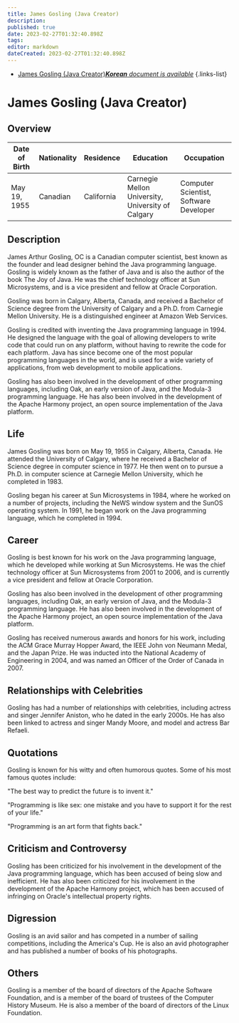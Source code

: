 ```yaml
---
title: James Gosling (Java Creator)
description: 
published: true
date: 2023-02-27T01:32:40.898Z
tags: 
editor: markdown
dateCreated: 2023-02-27T01:32:40.898Z
---
```


- [James Gosling (Java Creator)***Korean** document is available*](/ko/Knowledge-base/Dictionary/Person/james-gosling-java-creator)
{.links-list}


# James Gosling (Java Creator)

## Overview
| Date of Birth | Nationality | Residence | Education | Occupation |
| ------------- | ----------- | --------- | --------- | ---------- |
| May 19, 1955  | Canadian    | California | Carnegie Mellon University, University of Calgary | Computer Scientist, Software Developer |

## Description
James Arthur Gosling, OC is a Canadian computer scientist, best known as the founder and lead designer behind the Java programming language. Gosling is widely known as the father of Java and is also the author of the book The Joy of Java. He was the chief technology officer at Sun Microsystems, and is a vice president and fellow at Oracle Corporation.

Gosling was born in Calgary, Alberta, Canada, and received a Bachelor of Science degree from the University of Calgary and a Ph.D. from Carnegie Mellon University. He is a distinguished engineer at Amazon Web Services.

Gosling is credited with inventing the Java programming language in 1994. He designed the language with the goal of allowing developers to write code that could run on any platform, without having to rewrite the code for each platform. Java has since become one of the most popular programming languages in the world, and is used for a wide variety of applications, from web development to mobile applications.

Gosling has also been involved in the development of other programming languages, including Oak, an early version of Java, and the Modula-3 programming language. He has also been involved in the development of the Apache Harmony project, an open source implementation of the Java platform.

## Life
James Gosling was born on May 19, 1955 in Calgary, Alberta, Canada. He attended the University of Calgary, where he received a Bachelor of Science degree in computer science in 1977. He then went on to pursue a Ph.D. in computer science at Carnegie Mellon University, which he completed in 1983.

Gosling began his career at Sun Microsystems in 1984, where he worked on a number of projects, including the NeWS window system and the SunOS operating system. In 1991, he began work on the Java programming language, which he completed in 1994.

## Career
Gosling is best known for his work on the Java programming language, which he developed while working at Sun Microsystems. He was the chief technology officer at Sun Microsystems from 2001 to 2006, and is currently a vice president and fellow at Oracle Corporation.

Gosling has also been involved in the development of other programming languages, including Oak, an early version of Java, and the Modula-3 programming language. He has also been involved in the development of the Apache Harmony project, an open source implementation of the Java platform.

Gosling has received numerous awards and honors for his work, including the ACM Grace Murray Hopper Award, the IEEE John von Neumann Medal, and the Japan Prize. He was inducted into the National Academy of Engineering in 2004, and was named an Officer of the Order of Canada in 2007.

## Relationships with Celebrities
Gosling has had a number of relationships with celebrities, including actress and singer Jennifer Aniston, who he dated in the early 2000s. He has also been linked to actress and singer Mandy Moore, and model and actress Bar Refaeli.

## Quotations
Gosling is known for his witty and often humorous quotes. Some of his most famous quotes include:

"The best way to predict the future is to invent it."

"Programming is like sex: one mistake and you have to support it for the rest of your life."

"Programming is an art form that fights back."

## Criticism and Controversy
Gosling has been criticized for his involvement in the development of the Java programming language, which has been accused of being slow and inefficient. He has also been criticized for his involvement in the development of the Apache Harmony project, which has been accused of infringing on Oracle's intellectual property rights.

## Digression
Gosling is an avid sailor and has competed in a number of sailing competitions, including the America's Cup. He is also an avid photographer and has published a number of books of his photographs.

## Others
Gosling is a member of the board of directors of the Apache Software Foundation, and is a member of the board of trustees of the Computer History Museum. He is also a member of the board of directors of the Linux Foundation.